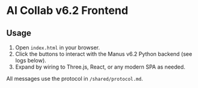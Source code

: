 
# AI Collab v6.2 Frontend

## Usage

1. Open `index.html` in your browser.
2. Click the buttons to interact with the Manus v6.2 Python backend (see logs below).
3. Expand by wiring to Three.js, React, or any modern SPA as needed.

All messages use the protocol in `/shared/protocol.md`.
